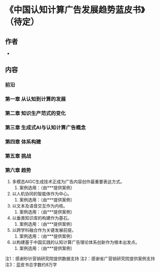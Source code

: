 # 《中国认知计算广告发展趋势蓝皮书》（待定）
## 作者
* 
## 内容
### 前沿 
### 第一章 从认知到计算的发展
### 第二章 知识生产范式的变化
### 第三章 生成式AI与认知计算广告概念
### 第四章 体系构建
### 第五章 挑战
### 第六章 趋势
1. 多模态AIGC生成技术正成为广告内容创作最重要表达方式。
   1. 案例选用：（由***提供案例）
2. 以人机协同的智能体作为中心。
   1. 案例选用：（由***提供案例）
3. 以文本及语音交互作为内核。
   1. 案例选用：（由***提供案例）
4. 以垂类知识库的构建作为基石。
   1. 案例选用：（由***提供案例）
5. 以跨学科融合作为关键发展前提。
   1. 案例选用：（由***提供案例）
6. 以构建基于中国实践的认知计算广告理论体系创新作为根本出发点。
   1. 案例选用：（由***提供案例）

注1：感谢秒针营销研究院提供数据支持
注2：感谢省广营销研究院提供案例支持
注3：蓝皮书总字数约8万字